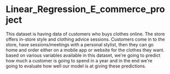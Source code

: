 # Linear_Regression_E_commerce_project
This dataset is having data of customers who buys clothes online. The store offers in-store style and clothing advice sessions. Customers come in to the store, have sessions/meetings with a personal stylist, then they can go home and order either on a mobile app or website for the clothes they want.
based on various variables available in this dataset, we're going to predict how much a customer is going to spend in a year and in the end we're going to evaluate how well our model is at giving these predictions.

